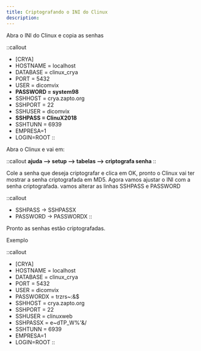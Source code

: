 ```yaml
---
title: Criptografando o INI do Clinux 
description: 
---
```


Abra o INI do Clinux e copia as senhas

::callout
- [CRYA]
- HOSTNAME = localhost
- DATABASE = clinux_crya
- PORT     = 5432
- USER     = dicomvix
- **PASSWORD = system98**
- SSHHOST  = crya.zapto.org
- SSHPORT  = 22
- SSHUSER  = dicomvix
- **SSHPASS  = ClinuX2018**
- SSHTUNN  = 6939
- EMPRESA=1
- LOGIN=ROOT
::

Abra o Clinux e vai em:

::callout
**ajuda --> setup --> tabelas --> criptografa senha**
::

Cole a senha que deseja criptografar e clica em OK, pronto o Clinux vai ter mostrar a senha criptografada em MD5. Agora vamos ajustar o INI com a senha criptografada. vamos alterar as linhas SSHPASS e PASSWORD

::callout
- SSHPASS -> SSHPASSX
- PASSWORD -> PASSWORDX
::

Pronto as senhas estão criptografadas.

Exemplo

::callout
- [CRYA]
- HOSTNAME = localhost
- DATABASE = clinux_crya
- PORT     = 5432
- USER     = dicomvix
- PASSWORDX = trzrs~:&$
- SSHHOST  = crya.zapto.org
- SSHPORT  = 22
- SSHUSER  = clinuxweb
- SSHPASSX  = e~dTP_W%'&/
- SSHTUNN  = 6939
- EMPRESA=1
- LOGIN=ROOT
::